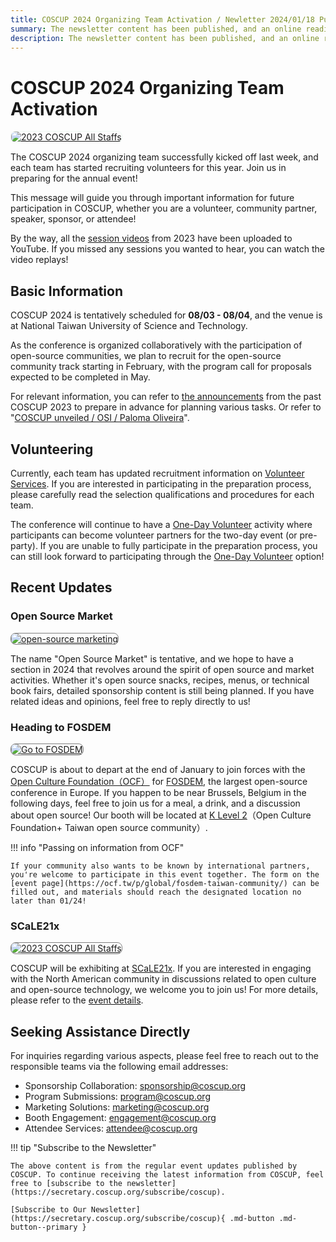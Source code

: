```yaml
---
title: COSCUP 2024 Organizing Team Activation / Newletter 2024/01/18 Published
summary: The newsletter content has been published, and an online reading version.
description: The newsletter content has been published, and an online reading version.
---
```


# COSCUP 2024 Organizing Team Activation

<a href="https://volunteer.coscup.org/"><img src="https://volunteer.coscup.org/s3/img/2023_skiseiju_924033_1600.jpg"
alt="2023 COSCUP All Staffs" title="2023 COSCUP All Staffs"
style="border-radius: 8px;border:1px solid hsl(142, 52%, 96%);"></a>

The COSCUP 2024 organizing team successfully kicked off last week, and each team has started recruiting volunteers for this year. Join us in preparing for the annual event!

This message will guide you through important information for future participation in COSCUP, whether you are a volunteer, community partner, speaker, sponsor, or attendee!

By the way, all the [session videos](https://www.youtube.com/@coscup) from 2023 have been uploaded to YouTube. If you missed any sessions you wanted to hear, you can watch the video replays!

## Basic Information

COSCUP 2024 is tentatively scheduled for **08/03 - 08/04**, and the venue is at National Taiwan University of Science and Technology.

As the conference is organized collaboratively with the participation of open-source communities, we plan to recruit for the open-source community track starting in February, with the program call for proposals expected to be completed in May.

For relevant information, you can refer to [the announcements](https://blog.coscup.org/2023/05/ways-to-join-coscup-2023.html) from the past COSCUP 2023 to prepare in advance for planning various tasks. Or refer to "[COSCUP unveiled / OSI / Paloma Oliveira](https://blog.opensource.org/coscup-unveiled/)".

## Volunteering

Currently, each team has updated recruitment information on [Volunteer Services](https://volunteer.coscup.org/). If you are interested in participating in the preparation process, please carefully read the selection qualifications and procedures for each team.

The conference will continue to have a [One-Day Volunteer](https://volunteer.coscup.org/tasks/2023) activity where participants can become volunteer partners for the two-day event (or pre-party). If you are unable to fully participate in the preparation process, you can still look forward to participating through the [One-Day Volunteer](https://volunteer.coscup.org/tasks/2023) option!

## Recent Updates

### Open Source Market

<a href="https://volunteer.coscup.org/s3/img/2024_0118_book.png"><img src="https://volunteer.coscup.org/s3/img/2024_0118_book.png"
alt="open-source marketing" title="open-source marketing"
style="border-radius: 8px;border:1px solid hsl(0, 0%, 50%);"></a>

The name "Open Source Market" is tentative, and we hope to have a section in 2024 that revolves around the spirit of open source and market activities. Whether it's open source snacks, recipes, menus, or technical book fairs, detailed sponsorship content is still being planned. If you have related ideas and opinions, feel free to reply directly to us!

### Heading to FOSDEM

<a href="https://volunteer.coscup.org/s3/img/2024_0118_fosdem.png"><img src="https://volunteer.coscup.org/s3/img/2024_0118_fosdem.png"
alt="Go to FOSDEM" title="Go to FOSDEM"
style="border-radius: 8px;border:1px solid hsl(0, 0%, 50%);"></a>

COSCUP is about to depart at the end of January to join forces with the [Open Culture Foundation（OCF）](https://ocf.tw/) for [FOSDEM](https://fosdem.org/2024/), the largest open-source conference in Europe. If you happen to be near Brussels, Belgium in the following days, feel free to join us for a meal, a drink, and a discussion about open source! Our booth will be located at [K Level 2](https://fosdem.org/2024/stands/)（Open Culture Foundation+ Taiwan open source community）.

!!! info "Passing on information from OCF"

    If your community also wants to be known by international partners, you're welcome to participate in this event together. The form on the [event page](https://ocf.tw/p/global/fosdem-taiwan-community/) can be filled out, and materials should reach the designated location no later than 01/24!

### SCaLE21x

<a href="https://volunteer.coscup.org/s3/img/2024_0118_scale.png"><img src="https://volunteer.coscup.org/s3/img/2024_0118_scale.png"
alt="2023 COSCUP All Staffs" title="2023 COSCUP All Staffs"
style="border-radius: 8px;border:1px solid hsl(0, 0%, 50%);"></a>

COSCUP will be exhibiting at [SCaLE21x](https://www.socallinuxexpo.org/scale/21x). If you are interested in engaging with the North American community in discussions related to open culture and open-source technology, we welcome you to join us! For more details, please refer to the [event details](https://hackmd.io/jeDQp1fMR2mMsYHklvzoRw).

## Seeking Assistance Directly

For inquiries regarding various aspects, please feel free to reach out to the responsible teams via the following email addresses:

- Sponsorship Collaboration: [sponsorship@coscup.org](mailto:sponsorship@coscup.org)
- Program Submissions: [program@coscup.org](mailto:program@coscup.org)
- Marketing Solutions: [marketing@coscup.org](mailto:marketing@coscup.org)
- Booth Engagement: [engagement@coscup.org](mailto:engagement@coscup.org)
- Attendee Services: [attendee@coscup.org](mailto:attendee@coscup.org)

!!! tip "Subscribe to the Newsletter"

    The above content is from the regular event updates published by COSCUP. To continue receiving the latest information from COSCUP, feel free to [subscribe to the newsletter](https://secretary.coscup.org/subscribe/coscup).

    [Subscribe to Our Newsletter](https://secretary.coscup.org/subscribe/coscup){ .md-button .md-button--primary }
